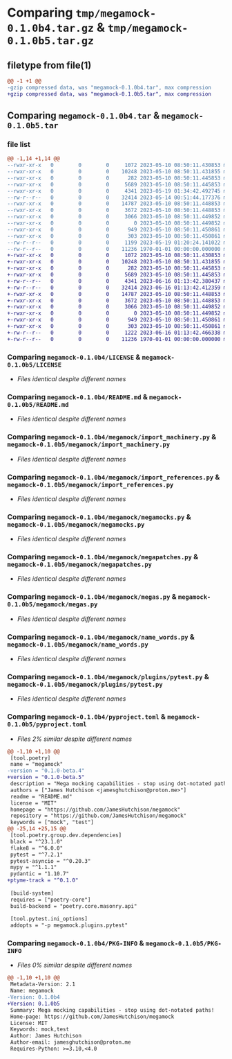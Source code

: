 # Comparing `tmp/megamock-0.1.0b4.tar.gz` & `tmp/megamock-0.1.0b5.tar.gz`

## filetype from file(1)

```diff
@@ -1 +1 @@
-gzip compressed data, was "megamock-0.1.0b4.tar", max compression
+gzip compressed data, was "megamock-0.1.0b5.tar", max compression
```

## Comparing `megamock-0.1.0b4.tar` & `megamock-0.1.0b5.tar`

### file list

```diff
@@ -1,14 +1,14 @@
--rwxr-xr-x   0        0        0     1072 2023-05-10 08:50:11.430853 megamock-0.1.0b4/LICENSE
--rwxr-xr-x   0        0        0    10248 2023-05-10 08:50:11.431855 megamock-0.1.0b4/README.md
--rwxr-xr-x   0        0        0      282 2023-05-10 08:50:11.445853 megamock-0.1.0b4/megamock/__init__.py
--rwxr-xr-x   0        0        0     5689 2023-05-10 08:50:11.445853 megamock-0.1.0b4/megamock/import_machinery.py
--rwxr-xr-x   0        0        0     4341 2023-05-19 01:34:42.492745 megamock-0.1.0b4/megamock/import_references.py
--rw-r--r--   0        0        0    32414 2023-05-14 00:51:44.177376 megamock-0.1.0b4/megamock/megamocks.py
--rwxr-xr-x   0        0        0    14787 2023-05-10 08:50:11.448853 megamock-0.1.0b4/megamock/megapatches.py
--rwxr-xr-x   0        0        0     3672 2023-05-10 08:50:11.448853 megamock-0.1.0b4/megamock/megas.py
--rwxr-xr-x   0        0        0     3066 2023-05-10 08:50:11.449852 megamock-0.1.0b4/megamock/name_words.py
--rwxr-xr-x   0        0        0        0 2023-05-10 08:50:11.449852 megamock-0.1.0b4/megamock/plugins/__init__.py
--rwxr-xr-x   0        0        0      949 2023-05-10 08:50:11.450861 megamock-0.1.0b4/megamock/plugins/pytest.py
--rwxr-xr-x   0        0        0      303 2023-05-10 08:50:11.450861 megamock-0.1.0b4/megamock/type_util.py
--rw-r--r--   0        0        0     1199 2023-05-19 01:20:24.141022 megamock-0.1.0b4/pyproject.toml
--rw-r--r--   0        0        0    11236 1970-01-01 00:00:00.000000 megamock-0.1.0b4/PKG-INFO
+-rwxr-xr-x   0        0        0     1072 2023-05-10 08:50:11.430853 megamock-0.1.0b5/LICENSE
+-rwxr-xr-x   0        0        0    10248 2023-05-10 08:50:11.431855 megamock-0.1.0b5/README.md
+-rwxr-xr-x   0        0        0      282 2023-05-10 08:50:11.445853 megamock-0.1.0b5/megamock/__init__.py
+-rwxr-xr-x   0        0        0     5689 2023-05-10 08:50:11.445853 megamock-0.1.0b5/megamock/import_machinery.py
+-rw-r--r--   0        0        0     4341 2023-06-16 01:13:42.380437 megamock-0.1.0b5/megamock/import_references.py
+-rw-r--r--   0        0        0    32414 2023-06-16 01:13:42.412359 megamock-0.1.0b5/megamock/megamocks.py
+-rwxr-xr-x   0        0        0    14787 2023-05-10 08:50:11.448853 megamock-0.1.0b5/megamock/megapatches.py
+-rwxr-xr-x   0        0        0     3672 2023-05-10 08:50:11.448853 megamock-0.1.0b5/megamock/megas.py
+-rwxr-xr-x   0        0        0     3066 2023-05-10 08:50:11.449852 megamock-0.1.0b5/megamock/name_words.py
+-rwxr-xr-x   0        0        0        0 2023-05-10 08:50:11.449852 megamock-0.1.0b5/megamock/plugins/__init__.py
+-rwxr-xr-x   0        0        0      949 2023-05-10 08:50:11.450861 megamock-0.1.0b5/megamock/plugins/pytest.py
+-rwxr-xr-x   0        0        0      303 2023-05-10 08:50:11.450861 megamock-0.1.0b5/megamock/type_util.py
+-rw-r--r--   0        0        0     1222 2023-06-16 01:13:42.466338 megamock-0.1.0b5/pyproject.toml
+-rw-r--r--   0        0        0    11236 1970-01-01 00:00:00.000000 megamock-0.1.0b5/PKG-INFO
```

### Comparing `megamock-0.1.0b4/LICENSE` & `megamock-0.1.0b5/LICENSE`

 * *Files identical despite different names*

### Comparing `megamock-0.1.0b4/README.md` & `megamock-0.1.0b5/README.md`

 * *Files identical despite different names*

### Comparing `megamock-0.1.0b4/megamock/import_machinery.py` & `megamock-0.1.0b5/megamock/import_machinery.py`

 * *Files identical despite different names*

### Comparing `megamock-0.1.0b4/megamock/import_references.py` & `megamock-0.1.0b5/megamock/import_references.py`

 * *Files identical despite different names*

### Comparing `megamock-0.1.0b4/megamock/megamocks.py` & `megamock-0.1.0b5/megamock/megamocks.py`

 * *Files identical despite different names*

### Comparing `megamock-0.1.0b4/megamock/megapatches.py` & `megamock-0.1.0b5/megamock/megapatches.py`

 * *Files identical despite different names*

### Comparing `megamock-0.1.0b4/megamock/megas.py` & `megamock-0.1.0b5/megamock/megas.py`

 * *Files identical despite different names*

### Comparing `megamock-0.1.0b4/megamock/name_words.py` & `megamock-0.1.0b5/megamock/name_words.py`

 * *Files identical despite different names*

### Comparing `megamock-0.1.0b4/megamock/plugins/pytest.py` & `megamock-0.1.0b5/megamock/plugins/pytest.py`

 * *Files identical despite different names*

### Comparing `megamock-0.1.0b4/pyproject.toml` & `megamock-0.1.0b5/pyproject.toml`

 * *Files 2% similar despite different names*

```diff
@@ -1,10 +1,10 @@
 [tool.poetry]
 name = "megamock"
-version = "0.1.0-beta.4"
+version = "0.1.0-beta.5"
 description = "Mega mocking capabilities - stop using dot-notated paths!"
 authors = ["James Hutchison <jamesghutchison@proton.me>"]
 readme = "README.md"
 license = "MIT"
 homepage = "https://github.com/JamesHutchison/megamock"
 repository = "https://github.com/JamesHutchison/megamock"
 keywords = ["mock", "test"]
@@ -25,14 +25,15 @@
 [tool.poetry.group.dev.dependencies]
 black = "^23.1.0"
 flake8 = "^6.0.0"
 pytest = "^7.2.1"
 pytest-asyncio = "^0.20.3"
 mypy = "^1.1.1"
 pydantic = "1.10.7"
+ptyme-track = "^0.1.0"
 
 [build-system]
 requires = ["poetry-core"]
 build-backend = "poetry.core.masonry.api"
 
 [tool.pytest.ini_options]
 addopts = "-p megamock.plugins.pytest"
```

### Comparing `megamock-0.1.0b4/PKG-INFO` & `megamock-0.1.0b5/PKG-INFO`

 * *Files 0% similar despite different names*

```diff
@@ -1,10 +1,10 @@
 Metadata-Version: 2.1
 Name: megamock
-Version: 0.1.0b4
+Version: 0.1.0b5
 Summary: Mega mocking capabilities - stop using dot-notated paths!
 Home-page: https://github.com/JamesHutchison/megamock
 License: MIT
 Keywords: mock,test
 Author: James Hutchison
 Author-email: jamesghutchison@proton.me
 Requires-Python: >=3.10,<4.0
```

